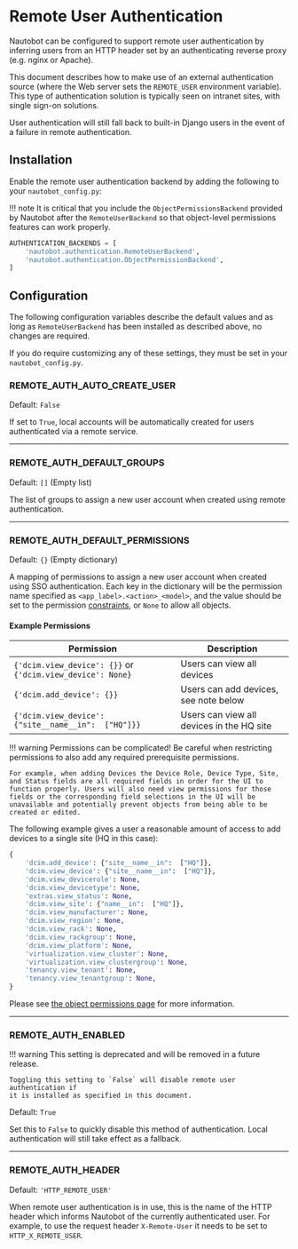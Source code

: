 # Remote User Authentication

Nautobot can be configured to support remote user authentication by inferring users from an HTTP header set by an authenticating reverse proxy (e.g. nginx or Apache).

This document describes how to make use of an external authentication source (where the Web server sets the `REMOTE_USER` environment variable). This type of authentication solution is typically seen on intranet sites, with single sign-on solutions.

User authentication will still fall back to built-in Django users in the event of a failure in remote authentication.

## Installation

Enable the remote user authentication backend by adding the following to your `nautobot_config.py`:

!!! note
    It is critical that you include the `ObjectPermissionsBackend` provided by
    Nautobot after the `RemoteUserBackend` so that object-level permissions features can work properly.

```python
AUTHENTICATION_BACKENDS = [
    'nautobot.authentication.RemoteUserBackend',
    'nautobot.authentication.ObjectPermissionBackend',
]
```

## Configuration

The following configuration variables describe the default values and as long as `RemoteUserBackend` has been installed as described above, no changes are required.

If you do require customizing any of these settings, they must be set in your `nautobot_config.py`.

### REMOTE_AUTH_AUTO_CREATE_USER

Default: `False`

If set to `True`, local accounts will be automatically created for users authenticated via a remote service.

---

### REMOTE_AUTH_DEFAULT_GROUPS

Default: `[]` (Empty list)

The list of groups to assign a new user account when created using remote authentication.

---

### REMOTE_AUTH_DEFAULT_PERMISSIONS

Default: `{}` (Empty dictionary)

A mapping of permissions to assign a new user account when created using SSO authentication. Each key in the dictionary will be the permission name specified as `<app_label>.<action>_<model>`, and the value should be set to the permission [constraints](../../administration/permissions.md#constraints), or `None` to allow all objects.

#### Example Permissions

| Permission | Description |
|---|---|
| `{'dcim.view_device': {}}` or `{'dcim.view_device': None}` | Users can view all devices |
| `{'dcim.add_device': {}}` | Users can add devices, see note below |
| `{'dcim.view_device': {"site__name__in":  ["HQ"]}}` | Users can view all devices in the HQ site |

!!! warning
    Permissions can be complicated! Be careful when restricting permissions to also add any required prerequisite permissions.

    For example, when adding Devices the Device Role, Device Type, Site, and Status fields are all required fields in order for the UI to function properly. Users will also need view permissions for those fields or the corresponding field selections in the UI will be unavailable and potentially prevent objects from being able to be created or edited.

The following example gives a user a reasonable amount of access to add devices to a single site (HQ in this case):

```python
{
    'dcim.add_device': {"site__name__in":  ["HQ"]},
    'dcim.view_device': {"site__name__in":  ["HQ"]},
    'dcim.view_devicerole': None,
    'dcim.view_devicetype': None,
    'extras.view_status': None,
    'dcim.view_site': {"name__in":  ["HQ"]},
    'dcim.view_manufacturer': None,
    'dcim.view_region': None,
    'dcim.view_rack': None,
    'dcim.view_rackgroup': None,
    'dcim.view_platform': None,
    'virtualization.view_cluster': None,
    'virtualization.view_clustergroup': None,
    'tenancy.view_tenant': None,
    'tenancy.view_tenantgroup': None,
}
```

Please see [the object permissions page](../../administration/permissions.md) for more information.

---

### REMOTE_AUTH_ENABLED

!!! warning
    This setting is deprecated and will be removed in a future release.

    Toggling this setting to `False` will disable remote user authentication if
    it is installed as specified in this document.

Default: `True`

Set this to `False` to quickly disable this method of authentication. Local authentication will still take effect as a fallback.

---

### REMOTE_AUTH_HEADER

Default: `'HTTP_REMOTE_USER'`

When remote user authentication is in use, this is the name of the HTTP header which informs Nautobot of the currently authenticated user. For example, to use the request header `X-Remote-User` it needs to be set to `HTTP_X_REMOTE_USER`.
